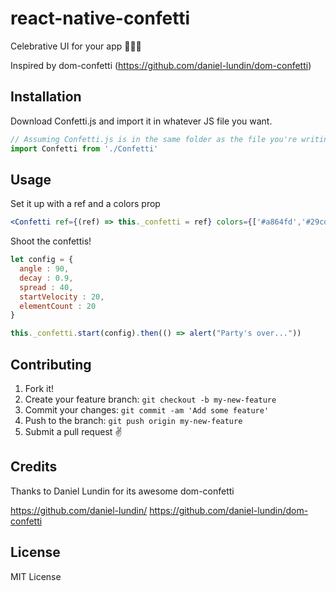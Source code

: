 # react-native-confetti

Celebrative UI for your app 🎉🎉🎉

Inspired by dom-confetti (https://github.com/daniel-lundin/dom-confetti)

## Installation

Download Confetti.js and import it in whatever JS file you want.
```javascript
// Assuming Confetti.js is in the same folder as the file you're writing this in:
import Confetti from './Confetti'
```

## Usage

Set it up with a ref and a colors prop

```jsx
<Confetti ref={(ref) => this._confetti = ref} colors={['#a864fd','#29cdff','#78ff44']} />
```

Shoot the confettis!
```javascript
let config = {
  angle : 90,
  decay : 0.9,
  spread : 40,
  startVelocity : 20,
  elementCount : 20
}

this._confetti.start(config).then(() => alert("Party's over..."))
```

## Contributing

1. Fork it!
2. Create your feature branch: `git checkout -b my-new-feature`
3. Commit your changes: `git commit -am 'Add some feature'`
4. Push to the branch: `git push origin my-new-feature`
5. Submit a pull request ✌️

## Credits

Thanks to Daniel Lundin for its awesome dom-confetti

https://github.com/daniel-lundin/
https://github.com/daniel-lundin/dom-confetti

## License

MIT License
